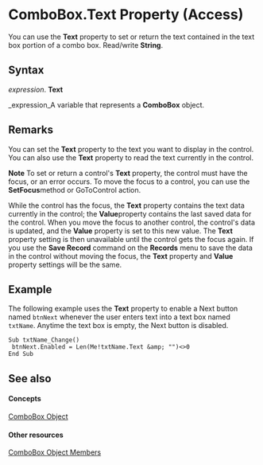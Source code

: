 
# ComboBox.Text Property (Access)

You can use the  **Text** property to set or return the text contained in the text box portion of a combo box. Read/write **String**.


## Syntax

 _expression_. **Text**

 _expression_A variable that represents a  **ComboBox** object.


## Remarks

You can set the  **Text** property to the text you want to display in the control. You can also use the **Text** property to read the text currently in the control.


 **Note**  To set or return a control's  **Text** property, the control must have the focus, or an error occurs. To move the focus to a control, you can use the **SetFocus**method or GoToControl action.

While the control has the focus, the  **Text** property contains the text data currently in the control; the **Value**property contains the last saved data for the control. When you move the focus to another control, the control's data is updated, and the  **Value** property is set to this new value. The **Text** property setting is then unavailable until the control gets the focus again. If you use the **Save Record** command on the **Records** menu to save the data in the control without moving the focus, the **Text** property and **Value** property settings will be the same.


## Example

The following example uses the  **Text** property to enable a Next button named `btnNext` whenever the user enters text into a text box named `txtName`. Anytime the text box is empty, the Next button is disabled.


```
Sub txtName_Change() 
 btnNext.Enabled = Len(Me!txtName.Text &amp; "")<>0 
End Sub
```


## See also


#### Concepts


 [ComboBox Object](1cf508d5-023e-eb38-3991-71e82b2a4e7e.md)
#### Other resources


 [ComboBox Object Members](d0d83ca3-3698-295e-5335-7d0816557d6b.md)
